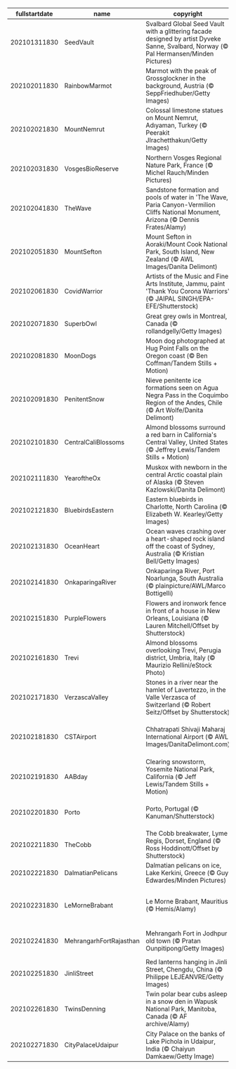 |fullstartdate|name|copyright|title|image|
|--|--|--|--|--|
202101311830|SeedVault|Svalbard Global Seed Vault with a glittering facade designed by artist Dyveke Sanne, Svalbard, Norway (© Pal Hermansen/Minden Pictures)|Even nature needs a backup plan…|![](/en-IN/2021/02/202101311830SeedVault.jpg)|
202102011830|RainbowMarmot|Marmot with the peak of Grossglockner in the background, Austria (© SeppFriedhuber/Getty Images)|Did it see its shadow?|![](/en-IN/2021/02/202102011830RainbowMarmot.jpg)|
202102021830|MountNemrut|Colossal limestone statues on Mount Nemrut, Adıyaman, Turkey (© Peerakit JIrachetthakun/Getty Images)|The mountaintop of toppled gods|![](/en-IN/2021/02/202102021830MountNemrut.jpg)|
202102031830|VosgesBioReserve|Northern Vosges Regional Nature Park, France (© Michel Rauch/Minden Pictures)|Where is this wintry road?|![](/en-IN/2021/02/202102031830VosgesBioReserve.jpg)|
202102041830|TheWave|Sandstone formation and pools of water in 'The Wave,' Paria Canyon-Vermilion Cliffs National Monument, Arizona (© Dennis Frates/Alamy)|A sea of swirling stone|![](/en-IN/2021/02/202102041830TheWave.jpg)|
202102051830|MountSefton|Mount Sefton in Aoraki/Mount Cook National Park, South Island, New Zealand (© AWL Images/Danita Delimont)|Where is this gorgeous peak?|![](/en-IN/2021/02/202102051830MountSefton.jpg)|
202102061830|CovidWarrior|Artists of the Music and Fine Arts Institute, Jammu, paint 'Thank You Corona Warriors' (© JAIPAL SINGH/EPA-EFE/Shutterstock)|Saluting India's coronavirus warriors|![](/en-IN/2021/02/202102061830CovidWarrior.jpg)|
202102071830|SuperbOwl|Great grey owls in Montreal, Canada (© rollandgelly/Getty Images)|Grey owls ready for action|![](/en-IN/2021/02/202102071830SuperbOwl.jpg)|
202102081830|MoonDogs|Moon dog photographed at Hug Point Falls on the Oregon coast (© Ben Coffman/Tandem Stills + Motion)|When moonbeams meet ice crystals|![](/en-IN/2021/02/202102081830MoonDogs.jpg)|
202102091830|PenitentSnow|Nieve penitente ice formations seen on Agua Negra Pass in the Coquimbo Region of the Andes, Chile (© Art Wolfe/Danita Delimont)|A throng of ice and spires|![](/en-IN/2021/02/202102091830PenitentSnow.jpg)|
202102101830|CentralCaliBlossoms|Almond blossoms surround a red barn in California's Central Valley, United States (© Jeffrey Lewis/Tandem Stills + Motion)|These trees are famous for bearing what?|![](/en-IN/2021/02/202102101830CentralCaliBlossoms.jpg)|
202102111830|YearoftheOx|Muskox with newborn in the central Arctic coastal plain of Alaska (© Steven Kazlowski/Danita Delimont)|The year of the Ox|![](/en-IN/2021/02/202102111830YearoftheOx.jpg)|
202102121830|BluebirdsEastern|Eastern bluebirds in Charlotte, North Carolina (© Elizabeth W. Kearley/Getty Images)|Four little birds sitting in a tree…|![](/en-IN/2021/02/202102121830BluebirdsEastern.jpg)|
202102131830|OceanHeart|Ocean waves crashing over a heart-shaped rock island off the coast of Sydney, Australia (© Kristian Bell/Getty Images)|An oceanic Valentine|![](/en-IN/2021/02/202102131830OceanHeart.jpg)|
202102141830|OnkaparingaRiver|Onkaparinga River, Port Noarlunga, South Australia (© plainpicture/AWL/Marco Bottigelli)|Stairway to heaven?|![](/en-IN/2021/02/202102141830OnkaparingaRiver.jpg)|
202102151830|PurpleFlowers|Flowers and ironwork fence in front of a house in New Orleans, Louisiana (© Lauren Mitchell/Offset by Shutterstock)|Mardi Gras flower power|![](/en-IN/2021/02/202102151830PurpleFlowers.jpg)|
202102161830|Trevi|Almond blossoms overlooking Trevi, Perugia district, Umbria, Italy (© Maurizio Rellini/eStock Photo)|Trevi in bloom|![](/en-IN/2021/02/202102161830Trevi.jpg)|
202102171830|VerzascaValley|Stones in a river near the hamlet of Lavertezzo, in the Valle Verzasca of Switzerland (© Robert Seitz/Offset by Shutterstock)|Valle Verzasca of Switzerland|![](/en-IN/2021/02/202102171830VerzascaValley.jpg)|
202102181830|CSTAirport|Chhatrapati Shivaji Maharaj International Airport (© AWL Images/DanitaDelimont.com)|Chhatrapati Shivaji Maharaj International Airport|![](/en-IN/2021/02/202102181830CSTAirport.jpg)|
202102191830|AABday|Clearing snowstorm, Yosemite National Park, California (© Jeff Lewis/Tandem Stills + Motion)|Ansel Adams' enduring vision|![](/en-IN/2021/02/202102191830AABday.jpg)|
202102201830|Porto|Porto, Portugal (© Kanuman/Shutterstock)|An important port of Portugal|![](/en-IN/2021/02/202102201830Porto.jpg)|
202102211830|TheCobb|The Cobb breakwater, Lyme Regis, Dorset, England (© Ross Hoddinott/Offset by Shutterstock)|Holding back the tide|![](/en-IN/2021/02/202102211830TheCobb.jpg)|
202102221830|DalmatianPelicans|Dalmatian pelicans on ice, Lake Kerkini, Greece (© Guy Edwardes/Minden Pictures)|What kind of bird is this?|![](/en-IN/2021/02/202102221830DalmatianPelicans.jpg)|
202102231830|LeMorneBrabant|Le Morne Brabant, Mauritius (© Hemis/Alamy)|Getting to the bottom of the underwater waterfall|![](/en-IN/2021/02/202102231830LeMorneBrabant.jpg)|
202102241830|MehrangarhFortRajasthan|Mehrangarh Fort in Jodhpur old town (© Pratan Ounpitipong/Getty Images)|Mehrangarh Fort in Jodhpur old town|![](/en-IN/2021/02/202102241830MehrangarhFortRajasthan.jpg)|
202102251830|JinliStreet|Red lanterns hanging in Jinli Street, Chengdu, China (© Philippe LEJEANVRE/Getty Images)|Lighting the way to a new year|![](/en-IN/2021/02/202102251830JinliStreet.jpg)|
202102261830|TwinsDenning|Twin polar bear cubs asleep in a snow den in Wapusk National Park, Manitoba, Canada (© AF archive/Alamy)|International Polar Bear Day|![](/en-IN/2021/02/202102261830TwinsDenning.jpg)|
202102271830|CityPalaceUdaipur|City Palace on the banks of Lake Pichola in Udaipur, India (© Chaiyun Damkaew/Getty Image)|The architectural wonder of Rajasthan|![](/en-IN/2021/02/202102271830CityPalaceUdaipur.jpg)|
